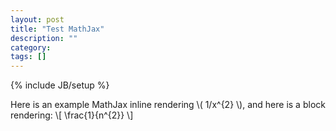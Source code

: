 ```yaml
---
layout: post
title: "Test MathJax"
description: ""
category: 
tags: []
---
```

{% include JB/setup %}

Here is an example MathJax inline rendering \\( 1/x^{2} \\), and here is a block rendering: 
\\[ \frac{1}{n^{2}} \\]
